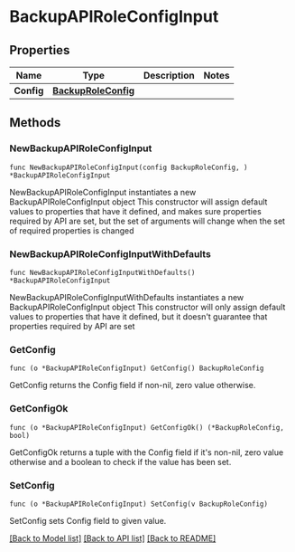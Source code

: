 # BackupAPIRoleConfigInput

## Properties

Name | Type | Description | Notes
------------ | ------------- | ------------- | -------------
**Config** | [**BackupRoleConfig**](BackupRoleConfig.md) |  | 

## Methods

### NewBackupAPIRoleConfigInput

`func NewBackupAPIRoleConfigInput(config BackupRoleConfig, ) *BackupAPIRoleConfigInput`

NewBackupAPIRoleConfigInput instantiates a new BackupAPIRoleConfigInput object
This constructor will assign default values to properties that have it defined,
and makes sure properties required by API are set, but the set of arguments
will change when the set of required properties is changed

### NewBackupAPIRoleConfigInputWithDefaults

`func NewBackupAPIRoleConfigInputWithDefaults() *BackupAPIRoleConfigInput`

NewBackupAPIRoleConfigInputWithDefaults instantiates a new BackupAPIRoleConfigInput object
This constructor will only assign default values to properties that have it defined,
but it doesn't guarantee that properties required by API are set

### GetConfig

`func (o *BackupAPIRoleConfigInput) GetConfig() BackupRoleConfig`

GetConfig returns the Config field if non-nil, zero value otherwise.

### GetConfigOk

`func (o *BackupAPIRoleConfigInput) GetConfigOk() (*BackupRoleConfig, bool)`

GetConfigOk returns a tuple with the Config field if it's non-nil, zero value otherwise
and a boolean to check if the value has been set.

### SetConfig

`func (o *BackupAPIRoleConfigInput) SetConfig(v BackupRoleConfig)`

SetConfig sets Config field to given value.



[[Back to Model list]](../README.md#documentation-for-models) [[Back to API list]](../README.md#documentation-for-api-endpoints) [[Back to README]](../README.md)


